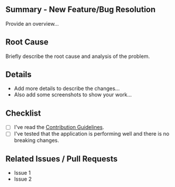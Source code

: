 ## Summary - New Feature/Bug Resolution
Provide an overview...

## Root Cause
Briefly describe the root cause and analysis of the problem.

## Details
- Add more details to describe the changes... <br>
- Also add some screenshots to show your work...

## Checklist
- [ ] I've read the [Contribution Guidelines](https://github.com/sushant-iit/QuickBills/blob/master/CONTRIBUTING.md).
- [ ] I've tested that the application is performing well and there is no breaking changes.

## Related Issues / Pull Requests
- Issue 1
- Issue 2
